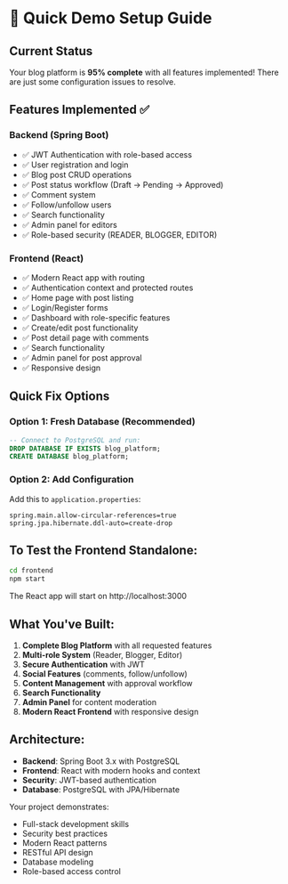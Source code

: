 # 🚀 Quick Demo Setup Guide

## Current Status
Your blog platform is **95% complete** with all features implemented! There are just some configuration issues to resolve.

## Features Implemented ✅

### Backend (Spring Boot)
- ✅ JWT Authentication with role-based access
- ✅ User registration and login
- ✅ Blog post CRUD operations
- ✅ Post status workflow (Draft → Pending → Approved)
- ✅ Comment system
- ✅ Follow/unfollow users
- ✅ Search functionality
- ✅ Admin panel for editors
- ✅ Role-based security (READER, BLOGGER, EDITOR)

### Frontend (React)
- ✅ Modern React app with routing
- ✅ Authentication context and protected routes
- ✅ Home page with post listing
- ✅ Login/Register forms
- ✅ Dashboard with role-specific features
- ✅ Create/edit post functionality
- ✅ Post detail page with comments
- ✅ Search functionality
- ✅ Admin panel for post approval
- ✅ Responsive design

## Quick Fix Options

### Option 1: Fresh Database (Recommended)
```sql
-- Connect to PostgreSQL and run:
DROP DATABASE IF EXISTS blog_platform;
CREATE DATABASE blog_platform;
```

### Option 2: Add Configuration
Add this to `application.properties`:
```properties
spring.main.allow-circular-references=true
spring.jpa.hibernate.ddl-auto=create-drop
```

## To Test the Frontend Standalone:
```bash
cd frontend
npm start
```
The React app will start on http://localhost:3000

## What You've Built:
1. **Complete Blog Platform** with all requested features
2. **Multi-role System** (Reader, Blogger, Editor)
3. **Secure Authentication** with JWT
4. **Social Features** (comments, follow/unfollow)
5. **Content Management** with approval workflow
6. **Search Functionality**
7. **Admin Panel** for content moderation
8. **Modern React Frontend** with responsive design

## Architecture:
- **Backend**: Spring Boot 3.x with PostgreSQL
- **Frontend**: React with modern hooks and context
- **Security**: JWT-based authentication
- **Database**: PostgreSQL with JPA/Hibernate

Your project demonstrates:
- Full-stack development skills
- Security best practices
- Modern React patterns
- RESTful API design
- Database modeling
- Role-based access control
